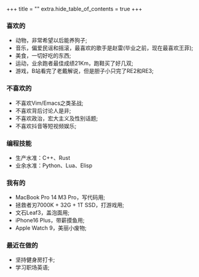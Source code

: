 +++
title = ""
extra.hide_table_of_contents = true
+++

### 喜欢的
- 动物，非常希望以后能养狗子;
- 音乐，偏爱民谣和摇滚，最喜欢的歌手是赵雷(毕业之前，现在最喜欢王菲);
- 美食，一切好吃的东西;
- 运动，业余跑者最佳成绩21Km，跑鞋买了好几双;
- 游戏，B站看完了老戴解说，但是胆子小只完了RE2和RE3;

### 不喜欢的
- 不喜欢Vim/Emacs之类圣战;
- 不喜欢背后讨论人是非;
- 不喜欢政治，宏大主义及性别话题;
- 不喜欢抖音等短视频娱乐;

### 编程技能
- 生产水准：C++、Rust
- 业余水准：Python、Lua、Elisp

### 我有的
- MacBook Pro 14 M3 Pro，写代码用;
- 拯救者刃7000K + 32G + 1T SSD，打游戏用;
- 文石Leaf3，盖泡面用;
- iPhone16 Plus，带薪摸鱼用;
- Apple Watch 9，美丽小废物;

### 最近在做的
- 坚持健身房打卡;
- 学习职场英语;